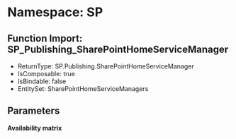 # Namespace: SP

## Function Import: SP_Publishing_SharePointHomeServiceManager

- ReturnType: SP.Publishing.SharePointHomeServiceManager
- IsComposable: true
- IsBindable: false
- EntitySet: SharePointHomeServiceManagers

## Parameters

**Availability matrix**

